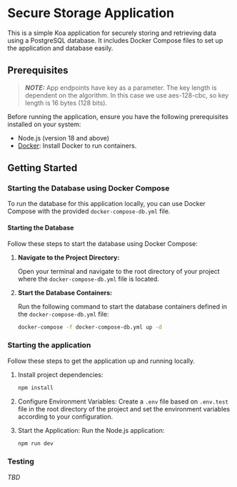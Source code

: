# Secure Storage Application

This is a simple Koa application for securely storing and retrieving data using a PostgreSQL database. It includes Docker Compose files to set up the application and database easily.

## Prerequisites

> **_NOTE:_** App endpoints have key as a parameter. The key length is dependent on the algorithm. In this case we use aes-128-cbc, so key length is 16 bytes (128 bits).

Before running the application, ensure you have the following prerequisites installed on your system:

- Node.js (version 18 and above)
- [Docker](https://docs.docker.com/get-docker/): Install Docker to run containers.

## Getting Started

### Starting the Database using Docker Compose

To run the database for this application locally, you can use Docker Compose with the provided `docker-compose-db.yml` file.

#### Starting the Database

Follow these steps to start the database using Docker Compose:

1. **Navigate to the Project Directory:**

   Open your terminal and navigate to the root directory of your project where the `docker-compose-db.yml` file is located.

2. **Start the Database Containers:**

   Run the following command to start the database containers defined in the `docker-compose-db.yml` file:

   ```bash
   docker-compose -f docker-compose-db.yml up -d

### Starting the application

Follow these steps to get the application up and running locally.

1. Install project dependencies:

   ```bash
   npm install
   ```

1. Configure Environment Variables:
Create a `.env` file based on `.env.test` file in the root directory of the project and set the environment variables according to your configuration.

1. Start the Application:
Run the Node.js application:

   ```bash
   npm run dev
   ```

### Testing

_TBD_